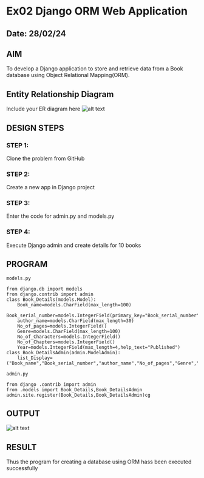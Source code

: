 # Ex02 Django ORM Web Application
## Date: 28/02/24

## AIM
To develop a Django application to store and retrieve data from a Book database using Object Relational Mapping(ORM).

## Entity Relationship Diagram

Include your ER diagram here
![alt text](<../ORM/Screenshot 2024-02-28 163704.png>)

## DESIGN STEPS

### STEP 1:
Clone the problem from GitHub

### STEP 2:
Create a new app in Django project

### STEP 3:
Enter the code for admin.py and models.py

### STEP 4:
Execute Django admin and create details for 10 books

## PROGRAM

```
models.py

from django.db import models
from django.contrib import admin
class Book_Details(models.Model):
	Book_name=models.CharField(max_length=100)
	Book_serial_number=models.IntegerField(primary_key="Book_serial_number")
	author_name=models.CharField(max_length=30)
	No_of_pages=models.IntegerField()
	Genre=models.CharField(max_length=100)
	No_of_Characters=models.IntegerField()
	No_of_Chapters=models.IntegerField()
	Year=models.IntegerField(max_length=4,help_text="Published")
class Book_DetailsAdmin(admin.ModelAdmin):
	list_Display=("Book_name","Book_serial_number","author_name","No_of_pages","Genre","No_of_Characters","No_of_Chapters","Year");

admin.py

from django .contrib import admin
from .models import Book_Details,Book_DetailsAdmin
admin.site.register(Book_Details,Book_DetailsAdmin)cg
```

## OUTPUT
![alt text](<../ORM/Screenshot 2024-02-28 163704.png>)

## RESULT
Thus the program for creating a database using ORM hass been executed successfully
